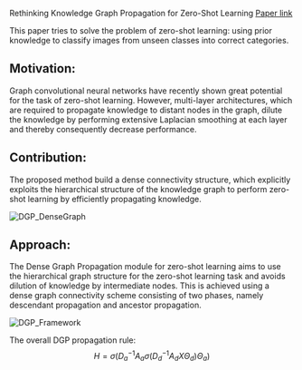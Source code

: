 Rethinking Knowledge Graph Propagation for Zero-Shot Learning [Paper link](https://arxiv.org/abs/1805.11724)

This paper tries to solve the problem of zero-shot learning: using prior knowledge to classify images from unseen classes into correct categories.

## Motivation:
Graph convolutional neural networks have recently shown great potential for the task of zero-shot learning. However, multi-layer architectures, which are required to propagate knowledge to distant nodes in the graph, dilute the knowledge by performing extensive Laplacian smoothing at each layer and thereby consequently decrease performance.

## Contribution:
The proposed method build a dense connectivity structure, which explicitly exploits the hierarchical
structure of the knowledge graph to perform zero-shot learning by efficiently propagating knowledge.

![DGP_DenseGraph](https://github.com/AI-luyuan/graph-embedding/tree/master/images/DGP_DenseGraph.png)

## Approach:

The Dense Graph Propagation module for zero-shot learning aims to use the hierarchical graph structure for the zero-shot learning task and avoids dilution of knowledge by intermediate nodes. This is achieved using a dense graph connectivity scheme consisting of two phases, namely descendant propagation and ancestor propagation. 

![DGP_Framework](https://github.com/AI-luyuan/graph-embedding/tree/master/images/DGP_Framework.png)
 

The overall DGP propagation rule: 
$$H=\sigma\left(D_{a}^{-1} A_{a} \sigma\left(D_{d}^{-1} A_{d} X \Theta_{d}\right) \Theta_{a}\right)$$



